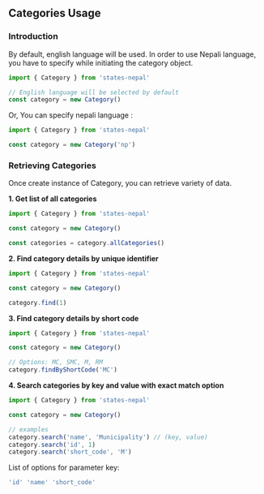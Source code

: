 ## Categories Usage

### Introduction

By default, english language will be used. In order to use Nepali language, you have to specify while initiating the category object.

```js
import { Category } from 'states-nepal'

// English language will be selected by default
const category = new Category()
```

Or, You can specify nepali language :

```js
import { Category } from 'states-nepal'

const category = new Category('np')
```



### Retrieving Categories

Once create instance of Category, you can retrieve variety of data.

**1. Get list of all categories**

```js
import { Category } from 'states-nepal'

const category = new Category()

const categories = category.allCategories()
```

**2. Find category details by unique identifier**

```js
import { Category } from 'states-nepal'

const category = new Category()

category.find(1)
```

**3. Find category details by short code**

```js
import { Category } from 'states-nepal'

const category = new Category()

// Options: MC, SMC, M, RM
category.findByShortCode('MC')
```

**4. Search categories by key and value with exact match option**

```js
import { Category } from 'states-nepal'

const category = new Category()

// examples
category.search('name', 'Municipality') // (key, value)
category.search('id', 1)
category.search('short_code', 'M')
```

List of options for parameter key:

```js
'id' 'name' 'short_code'
```

